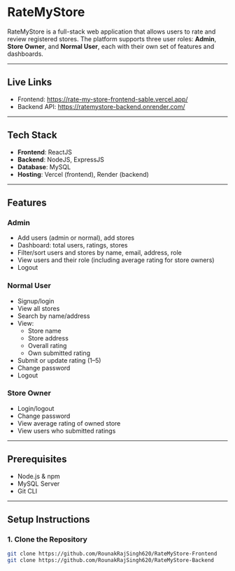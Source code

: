 # RateMyStore

RateMyStore is a full-stack web application that allows users to rate and review registered stores. The platform supports three user roles: **Admin**, **Store Owner**, and **Normal User**, each with their own set of features and dashboards.

---

## Live Links

- Frontend: https://rate-my-store-frontend-sable.vercel.app/
- Backend API: https://ratemystore-backend.onrender.com/

---

## Tech Stack

- **Frontend**: ReactJS
- **Backend**: NodeJS, ExpressJS
- **Database**: MySQL
- **Hosting**: Vercel (frontend), Render (backend)

---

## Features

### Admin
- Add users (admin or normal), add stores
- Dashboard: total users, ratings, stores
- Filter/sort users and stores by name, email, address, role
- View users and their role (including average rating for store owners)
- Logout

### Normal User
- Signup/login
- View all stores
- Search by name/address
- View:
  - Store name
  - Store address
  - Overall rating
  - Own submitted rating
- Submit or update rating (1–5)
- Change password
- Logout

### Store Owner
- Login/logout
- Change password
- View average rating of owned store
- View users who submitted ratings

---

## Prerequisites

- Node.js & npm
- MySQL Server
- Git CLI

---

## Setup Instructions

### 1. Clone the Repository

```bash
git clone https://github.com/RounakRajSingh620/RateMyStore-Frontend
git clone https://github.com/RounakRajSingh620/RateMyStore-Backend
